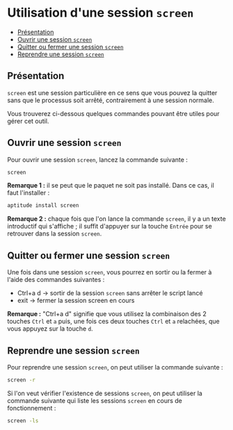 # Utilisation d'une session `screen`

* [Présentation](#présentation)
* [Ouvrir une session `screen`](#ouvrir-une-session-screen)
* [Quitter ou fermer une session `screen`](#quitter-ou-fermer-une-session-screen)
* [Reprendre une session `screen`](#reprendre-une-session-screen)


## Présentation

`screen` est une session particulière en ce sens que vous pouvez la quitter sans que le processus soit arrêté, contrairement à une session normale.

Vous trouverez ci-dessous quelques commandes pouvant être utiles pour gérer cet outil.


## Ouvrir une session `screen`

Pour ouvrir une session `screen`, lancez la commande suivante :
```sh
screen
```

**Remarque 1 :** il se peut que le paquet ne soit pas installé. Dans ce cas, il faut l'installer :
```sh
aptitude install screen
```

**Remarque 2 :** chaque fois que l'on lance la commande `screen`, il y a un texte introductif qui s'affiche ; il suffit d'appuyer sur la touche `Entrée` pour se retrouver dans la session `screen`.


## Quitter ou fermer une session `screen`

Une fois dans une session `screen`, vous pourrez en sortir ou la fermer à l'aide des commandes suivantes :

* Ctrl+a d → sortir de la session `screen` sans arrêter le script lancé
* exit → fermer la session screen en cours

**Remarque :** "Ctrl+a d" signifie que vous utilisez la combinaison des 2 touches `Ctrl` et `a` puis, une fois ces deux touches `Ctrl` et `a` relachées, que vous appuyez sur la touche `d`.


## Reprendre une session `screen`

Pour reprendre une session `screen`, on peut utiliser la commande suivante :

```sh
screen -r
```

Si l'on veut vérifier l'existence de sessions `screen`, on peut utiliser la commande suivante qui liste les sessions `screen` en cours de fonctionnement :

```sh
screen -ls
```

